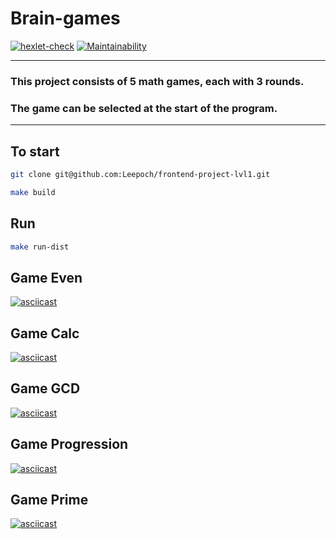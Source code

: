 # Brain-games 

[![hexlet-check](https://github.com/Leepoch/java-project-61/actions/workflows/hexlet-check.yml/badge.svg)](https://github.com/Leepoch/java-project-61/actions/workflows/hexlet-check.yml)
[![Maintainability](https://api.codeclimate.com/v1/badges/23c2d607128c6da083ec/maintainability)](https://codeclimate.com/github/Leepoch/java-project-61/maintainability)

***
### This project consists of 5 math games, each with 3 rounds.
### The game can be selected at the start of the program.
***


## To start

```bash
git clone git@github.com:Leepoch/frontend-project-lvl1.git

make build
```

## Run

```bash
make run-dist
```

## Game Even
[![asciicast](https://asciinema.org/a/AlzS4HOmDa1KVSTf8fJvXuTgf.svg)](https://asciinema.org/a/AlzS4HOmDa1KVSTf8fJvXuTgf)

## Game Calc
[![asciicast](https://asciinema.org/a/bFh8LmnVe7Vs0J7whBOzM71tR.svg)](https://asciinema.org/a/bFh8LmnVe7Vs0J7whBOzM71tR)

## Game GCD
[![asciicast](https://asciinema.org/a/H76BP49ALy4kUPJpYin8U6t9G.svg)](https://asciinema.org/a/H76BP49ALy4kUPJpYin8U6t9G)

## Game Progression
[![asciicast](https://asciinema.org/a/7XwKPYLlCrJBsXSQeSBhAwBfq.svg)](https://asciinema.org/a/7XwKPYLlCrJBsXSQeSBhAwBfq)

## Game Prime
[![asciicast](https://asciinema.org/a/uoXp3yeDwmEg74CXCBzKwFouG.svg)](https://asciinema.org/a/uoXp3yeDwmEg74CXCBzKwFouG)

